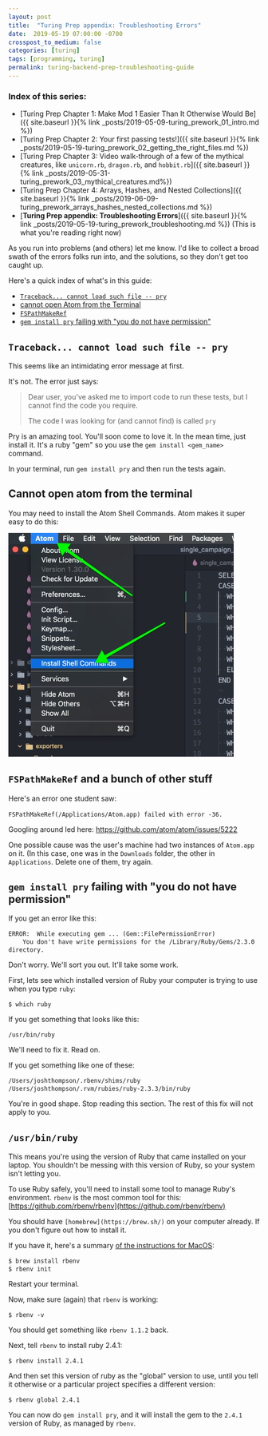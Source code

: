 ```yaml
---
layout: post
title:  "Turing Prep appendix: Troubleshooting Errors"
date:  2019-05-19 07:00:00 -0700
crosspost_to_medium: false
categories: [turing]
tags: [programming, turing]
permalink: turing-backend-prep-troubleshooting-guide
---
```


### Index of this series:
- [Turing Prep Chapter 1: Make Mod 1 Easier Than It Otherwise Would Be]({{ site.baseurl }}{% link _posts/2019-05-09-turing_prework_01_intro.md %})
- [Turing Prep Chapter 2: Your first passing tests!]({{ site.baseurl }}{% link _posts/2019-05-19-turing_prework_02_getting_the_right_files.md %})
- [Turing Prep Chapter 3: Video walk-through of a few of the mythical creatures, like `unicorn.rb`, `dragon.rb`, and `hobbit.rb`]({{ site.baseurl }}{% link _posts/2019-05-31-turing_prework_03_mythical_creatures.md%})
- [Turing Prep Chapter 4: Arrays, Hashes, and Nested Collections]({{ site.baseurl }}{% link _posts/2019-06-09-turing_prework_arrays_hashes_nested_collections.md %})
- [**Turing Prep appendix: Troubleshooting Errors**]({{ site.baseurl }}{% link _posts/2019-05-19-turing_prework_troubleshooting.md %}) (This is what you're reading right now)

As you run into problems (and others) let me know. I'd like to collect a broad swath of the errors folks run into, and the solutions, so they don't get too caught up.

Here's a quick index of what's in this guide:

- [`Traceback... cannot load such file -- pry`](#traceback-cannot-load-such-file----pry)
- [cannot open Atom from the Terminal](#cannot-open-atom-from-the-terminal)
- [`FSPathMakeRef`](#fspathmakeref-and-a-bunch-of-other-stuff)
- [`gem install pry` failing with "you do not have permission"](#gem-install-pry-failing-with-you-do-not-have-permission)

## `Traceback... cannot load such file -- pry`

This seems like an intimidating error message at first. 

It's not. The error just says:

> Dear user, you've asked me to import code to run these tests, but I cannot find the code you require. 
>
> The code I was looking for (and cannot find) is called `pry`

Pry is an amazing tool. You'll soon come to love it. In the mean time, just install it. It's a ruby "gem" so you use the `gem install <gem_name>` command.

In your terminal, run `gem install pry` and then run the tests again. 

## Cannot open atom from the terminal

You may need to install the Atom Shell Commands. Atom makes it super easy to do this:

![install shell commands](/images/2018-09-14_turing_troubleshooting_01.jpg)

<!--more-->


## `FSPathMakeRef` and a bunch of other stuff

Here's an error one student saw:

`FSPathMakeRef(/Applications/Atom.app) failed with error -36.`

Googling around led here: https://github.com/atom/atom/issues/5222

One possible cause was the user's machine had two instances of `Atom.app` on it. (In this case, one was in the `Downloads` folder, the other in `Applications`. Delete one of them, try again.


## `gem install pry` failing with "you do not have permission"

If you get an error like this:

```console
ERROR:  While executing gem ... (Gem::FilePermissionError)
    You don't have write permissions for the /Library/Ruby/Gems/2.3.0 directory.
```

Don't worry. We'll sort you out. It'll take some work. 

First, lets see which installed version of Ruby your computer is trying to use when you type `ruby`:

```shell
$ which ruby
```

If you get something that looks like this:
```shell
/usr/bin/ruby
```

We'll need to fix it. Read on.

If you get something like one of these:

```shell
/Users/joshthompson/.rbenv/shims/ruby
/Users/joshthompson/.rvm/rubies/ruby-2.3.3/bin/ruby
```

You're in good shape. Stop reading this section. The rest of this fix will not apply to you.

## `/usr/bin/ruby`

This means you're using the version of Ruby that came installed on your laptop. You shouldn't be messing with this version of Ruby, so your system isn't letting you.

To use Ruby safely, you'll need to install some tool to manage Ruby's environment. `rbenv` is the most common tool for this: [https://github.com/rbenv/rbenv](https://github.com/rbenv/rbenv)

You should have `[homebrew](https://brew.sh/)` on your computer already. If you don't figure out how to install it.

If you have it, here's a summary [of the instructions for MacOS](https://github.com/rbenv/rbenv#homebrew-on-macos):

```shell
$ brew install rbenv
$ rbenv init
```

Restart your terminal.

Now, make sure (again) that `rbenv` is working:

```shell
$ rbenv -v
```

You should get something like `rbenv 1.1.2` back.

Next, tell `rbenv` to install ruby 2.4.1:

```shell
$ rbenv install 2.4.1
```

And then set this version of ruby as the "global" version to use, until you tell it otherwise or a particular project specifies a different version:

```shell
$ rbenv global 2.4.1
```

You can now do `gem install pry`, and it will install the gem to the `2.4.1` version of Ruby, as managed by `rbenv`.